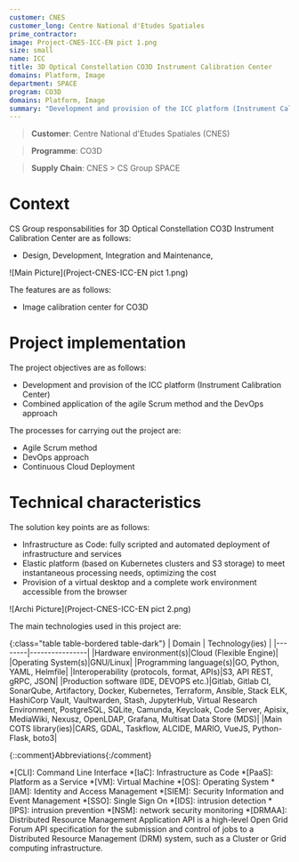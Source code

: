 ```yaml
---
customer: CNES
customer_long: Centre National d'Etudes Spatiales
prime_contractor: 
image: Project-CNES-ICC-EN pict 1.png
size: small
name: ICC
title: 3D Optical Constellation CO3D Instrument Calibration Center
domains: Platform, Image
department: SPACE
program: CO3D
domains: Platform, Image
summary: "Development and provision of the ICC platform (Instrument Calibration Center). Combined application of the agile Scrum method and the DevOps approach"
---
```


> __Customer__\: Centre National d'Etudes Spatiales (CNES)

> __Programme__\: CO3D

> __Supply Chain__\: CNES >  CS Group SPACE


# Context


CS Group responsabilities for 3D Optical Constellation CO3D Instrument Calibration Center are as follows:
* Design, Development, Integration and Maintenance,

![Main Picture](Project-CNES-ICC-EN pict 1.png)

The features are as follows:
* Image calibration center for CO3D

# Project implementation

The project objectives are as follows:
* Development and provision of the ICC platform (Instrument Calibration Center)
* Combined application of the agile Scrum method and the DevOps approach

The processes for carrying out the project are:
* Agile Scrum method
* DevOps approach
* Continuous Cloud Deployment

# Technical characteristics

The solution key points are as follows:
* Infrastructure as Code: fully scripted and automated deployment of infrastructure and services
* Elastic platform (based on Kubernetes clusters and S3 storage) to meet instantaneous processing needs, optimizing the cost
* Provision of a virtual desktop and a complete work environment accessible from the browser

![Archi Picture](Project-CNES-ICC-EN pict 2.png)

The main technologies used in this project are:

{:class="table table-bordered table-dark"}
| Domain | Technology(ies) |
|--------|----------------|
|Hardware environment(s)|Cloud (Flexible Engine)|
|Operating System(s)|GNU/Linux|
|Programming language(s)|GO, Python, YAML, Helmfile|
|Interoperability (protocols, format, APIs)|S3, API REST, gRPC, JSON|
|Production software (IDE, DEVOPS etc.)|Gitlab, Gitlab CI, SonarQube, Artifactory, Docker, Kubernetes, Terraform, Ansible, Stack ELK, HashiCorp Vault, Vaultwarden, Stash, JupyterHub, Virtual Research Environment, PostgreSQL, SQLite, Camunda, Keycloak, Code Server, Apisix, MediaWiki, Nexusz, OpenLDAP, Grafana, Multisat Data Store (MDS)|
|Main COTS library(ies)|CARS, GDAL, Taskflow, ALCIDE, MARIO, VueJS, Python-Flask, boto3|



{::comment}Abbreviations{:/comment}

*[CLI]: Command Line Interface
*[IaC]: Infrastructure as Code
*[PaaS]: Platform as a Service
*[VM]: Virtual Machine
*[OS]: Operating System
*[IAM]: Identity and Access Management
*[SIEM]: Security Information and Event Management
*[SSO]: Single Sign On
*[IDS]: intrusion detection
*[IPS]: intrusion prevention
*[NSM]: network security monitoring
*[DRMAA]: Distributed Resource Management Application API is a high-level Open Grid Forum API specification for the submission and control of jobs to a Distributed Resource Management (DRM) system, such as a Cluster or Grid computing infrastructure.
